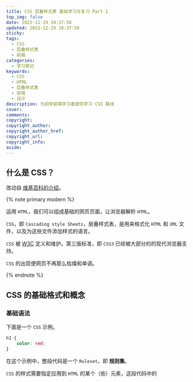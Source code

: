 ```yaml
---
title: CSS 层叠样式表 基础学习与复习 Part 1
top_img: false
date: 2022-12-29 10:37:58
updated: 2022-12-29 10:37:58
sticky:
tags:
  - CSS
  - 层叠样式表
  - 前端
categories:
  - 学习笔记
keywords:
  - CSS
  - HTML
  - 层叠样式表
  - 前端
  - 设计
description: 为初学前端学习者提供学习 CSS 路线
cover:
comments:
copyright:
copyright_author:
copyright_author_href:
copyright_url:
copyright_info:
aside:
---
```


## 什么是 CSS？

改动自 [维基百科的介绍](https://zh.wikipedia.org/wiki/%E5%B1%82%E5%8F%A0%E6%A0%B7%E5%BC%8F%E8%A1%A8)。

{% note primary modern %}

运用 `HTML`，我们可以组成基础的网页页面，让浏览器解析 `HTML`。

`CSS`，即 `Cascading style Sheets`，层叠样式表，是用来格式化 `HTML` 和 `XML` 文件，以及为这些文件添加样式的语言。

`CSS` 被 [W3C](https://www.w3.org) 定义和维护。第三版标准，即 `CSS3` 已经被大部分的的现代浏览器支持。

`CSS` 的出现使网页不再那么枯燥和单调。

{% endnote %}

## CSS 的基础格式和概念

### 基础语法

下面是一个 `CSS` 示例。

``` css
h1 {
    color: red;
}
```

在这个示例中，整段代码是一个 `Ruleset`，即 **规则集**。

`CSS` 的样式需要指定应用到 `HTML` 的某个（些）元素，这段代码中的 
